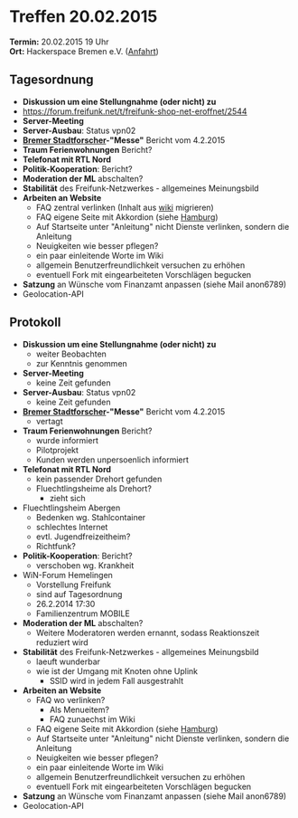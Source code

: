 # Treffen 20.02.2015

**Termin:** 20.02.2015 19 Uhr
<br>
**Ort:** Hackerspace Bremen e.V. ([Anfahrt](https://www.hackerspace-bremen.de/anfahrt/))

## Tagesordnung

* **Diskussion um eine Stellungnahme (oder nicht) zu**
 * https://forum.freifunk.net/t/freifunk-shop-net-eroffnet/2544 
* **Server-Meeting**
* **Server-Ausbau**: Status vpn02
* **[Bremer Stadtforscher](http://www.uni-bremen.de/zedis/transfer/bremer-stadtforscher.html)-"Messe"** Bericht vom 4.2.2015
* **Traum Ferienwohnungen** Bericht?
* **Telefonat mit RTL Nord**
* **Politik-Kooperation**: Bericht?
* **Moderation der ML** abschalten?
* **Stabilität** des Freifunk-Netzwerkes - allgemeines Meinungsbild
* **Arbeiten an Website**
  * FAQ zentral verlinken (Inhalt aus [wiki](http://wiki.bremen.freifunk.net/faq) migrieren)
  * FAQ eigene Seite mit Akkordion (siehe [Hamburg](https://hamburg.freifunk.net/haufige-fragen))
  * Auf Startseite unter "Anleitung" nicht Dienste verlinken, sondern die Anleitung
  * Neuigkeiten wie besser pflegen?
  * ein paar einleitende Worte im Wiki
  * allgemein Benutzerfreundlichkeit versuchen zu erhöhen
  * eventuell Fork mit eingearbeiteten Vorschlägen begucken
* **Satzung** an Wünsche vom Finanzamt anpassen (siehe Mail anon6789)
* Geolocation-API

## Protokoll
* **Diskussion um eine Stellungnahme (oder nicht) zu**
  * weiter Beobachten
  * zur Kenntnis genommen
* **Server-Meeting**
  * keine Zeit gefunden
* **Server-Ausbau**: Status vpn02
  * keine Zeit gefunden
* **[Bremer Stadtforscher](http://www.uni-bremen.de/zedis/transfer/bremer-stadtforscher.html)-"Messe"** Bericht vom 4.2.2015
  * vertagt
* **Traum Ferienwohnungen** Bericht?
  * wurde informiert
  * Pilotprojekt
  * Kunden werden unpersoenlich informiert
* **Telefonat mit RTL Nord**
  * kein passender Drehort gefunden
  * Fluechtlingsheime als Drehort?
    * zieht sich
* Fluechtlingsheim Abergen
  * Bedenken wg. Stahlcontainer
  * schlechtes Internet
  * evtl. Jugendfreizeitheim?
  * Richtfunk?
* **Politik-Kooperation**: Bericht?
  * verschoben wg. Krankheit
* WiN-Forum Hemelingen
  * Vorstellung Freifunk
  * sind auf Tagesordnung
  * 26.2.2014 17:30
  * Familienzentrum MOBILE
* **Moderation der ML** abschalten?
  * Weitere Moderatoren werden ernannt, sodass Reaktionszeit reduziert wird
* **Stabilität** des Freifunk-Netzwerkes - allgemeines Meinungsbild
  * laeuft wunderbar
  * wie ist der Umgang mit Knoten ohne Uplink
    * SSID wird in jedem Fall ausgestrahlt
* **Arbeiten an Website**
  * FAQ wo verlinken?
    * Als Menueitem?
    * FAQ zunaechst im Wiki
  * FAQ eigene Seite mit Akkordion (siehe [Hamburg](https://hamburg.freifunk.net/haufige-fragen))
  * Auf Startseite unter "Anleitung" nicht Dienste verlinken, sondern die Anleitung
  * Neuigkeiten wie besser pflegen?
  * ein paar einleitende Worte im Wiki
  * allgemein Benutzerfreundlichkeit versuchen zu erhöhen
  * eventuell Fork mit eingearbeiteten Vorschlägen begucken
* **Satzung** an Wünsche vom Finanzamt anpassen (siehe Mail anon6789)
* Geolocation-API
